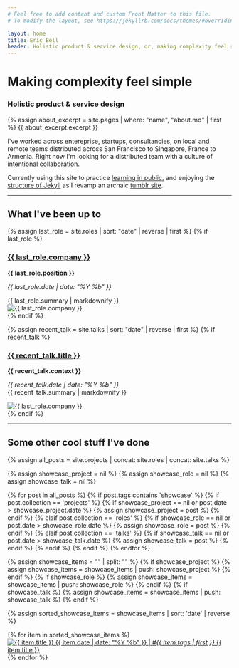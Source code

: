```yaml
---
# Feel free to add content and custom Front Matter to this file.
# To modify the layout, see https://jekyllrb.com/docs/themes/#overriding-theme-defaults

layout: home
title: Eric Bell
header: Holistic product & service design, or, making complexity feel simple
---
```


# Making complexity feel simple
### Holistic product & service design

{% assign about_excerpt = site.pages | where: "name", "about.md" | first %}
{{ about_excerpt.excerpt }}<br/>

I've worked across entereprise, startups, consultancies, on local and remote teams distributed across San Francisco to Singapore, France to Armenia. Right now I'm looking for a distributed team with a culture of intentional collaboration.

Currently using this site to practice [learning in public](https://www.swyx.io/learn-in-public/), and enjoying the [structure of Jekyll](https://github.com/ericthebell/ericthebell.github.io) as I revamp an archaic [tumblr site](https://ericthebell.info).

<hr>

## What I've been up to

{% assign last_role = site.roles | sort: "date" | reverse | first %}
{% if last_role %}
<h3><a href="{{ last_role.url }}">{{ last_role.company }}</a></h3>
<div class ="row-block">
	<div class="row-text">
		<strong>{{ last_role.position }}</strong><br/>
		<p><em>{{ last_role.date | date: "%Y %b" }}</em></p>
		{{ last_role.summary | markdownify }}
	</div>
	<div class="row-thumb">
		<img src="{{ last_role.thumbnail | default: '/assets/images/eric_viki.png' }}" alt="{{ last_role.company }}">
	</div>
</div>
{% endif %}

{% assign recent_talk = site.talks | sort: "date" | reverse | first %}
{% if recent_talk %}
<h3><a href="{{ recent_talk.url }}">{{ recent_talk.title }}</a></h3>
<div class="row-block">
    <div class="row-text">
		<strong>{{ recent_talk.context }}</strong>
	    <p><em>{{ recent_talk.date | date: "%Y %b" }}</em><br/>
	    {{ recent_talk.summary | markdownify }}</p>
	</div>
	<div class="row-thumb">
		<img src="{{ recent_talk.thumbnail | default: '/assets/images/eric_viki.png' }}" alt="{{ last_role.company }}">
	</div>
</div>
{% endif %}
<hr>

## Some other cool stuff I've done

<!-- Merge collections into one -->
{% assign all_posts = site.projects | concat: site.roles | concat: site.talks %}

<!-- Initialize the showcase entries -->
{% assign showcase_project = nil %}
{% assign showcase_role = nil %}
{% assign showcase_talk = nil %}

<!-- Loop through all the posts -->
<!-- {% for post in all_posts %}
  {% if post.tags contains 'showcase' %}
    {% if post.collection == 'projects' and showcase_project == nil %}
      {% assign showcase_project = post %}
    {% elsif post.collection == 'roles' and showcase_role == nil %}
      {% assign showcase_role = post %}
    {% elsif post.collection == 'talks' and showcase_talk == nil %}
      {% assign showcase_talk = post %}
    {% endif %}
  {% endif %}
{% endfor %} -->

{% for post in all_posts %}
  {% if post.tags contains 'showcase' %}
    {% if post.collection == 'projects' %}
      {% if showcase_project == nil or post.date > showcase_project.date %}
        {% assign showcase_project = post %}
      {% endif %}
    {% elsif post.collection == 'roles' %}
      {% if showcase_role == nil or post.date > showcase_role.date %}
        {% assign showcase_role = post %}
      {% endif %}
    {% elsif post.collection == 'talks' %}
      {% if showcase_talk == nil or post.date > showcase_talk.date %}
        {% assign showcase_talk = post %}
      {% endif %}
    {% endif %}
  {% endif %}
{% endfor %}

<!-- Gather the showcase items in a single array -->
{% assign showcase_items = "" | split: "" %}
{% if showcase_project %}
  {% assign showcase_items = showcase_items | push: showcase_project %}
{% endif %}
{% if showcase_role %}
  {% assign showcase_items = showcase_items | push: showcase_role %}
{% endif %}
{% if showcase_talk %}
  {% assign showcase_items = showcase_items | push: showcase_talk %}
{% endif %}

<!-- Sort the showcase items by date (newest first) -->
{% assign sorted_showcase_items = showcase_items | sort: 'date' | reverse %}

<!-- Display the sorted thumbnails -->
<div class="container">
	<div class="row">
		{% for item in sorted_showcase_items %}
		<div class="thumb-box">
			<a href="{{ item.url }}">
	    	<img src="{{ item.thumbnail | default: '/assets/images/eric_viki.png' }}" alt="{{ item.title }}">
	        <span class="overlay-box">
	        	<span class="meta">{{ item.date | date: "%Y %b" }} | <em>#{{ item.tags | first }}</em></span>
	        	<span class="main-title">
	        	<!-- {% if item.company %}{{ item.company }}: {% endif %} -->
	        	{{ item.title }}</span>
	    	</span>
	    	</a>	
	    </div>
	    {% endfor %}
	</div>
</div>
